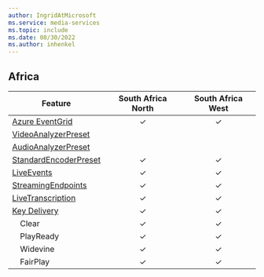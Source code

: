 ```yaml
---
author: IngridAtMicrosoft
ms.service: media-services
ms.topic: include
ms.date: 08/30/2022
ms.author: inhenkel
---
```


<!--Feature availability in region-->

## Africa

| Feature| South Africa North | South Africa West |
| ------ | :----------------: | :---------------: |
| [Azure EventGrid](../monitoring/reacting-to-media-services-events.md) |&#10003;|&#10003;|
| [VideoAnalyzerPreset](../analyze-video-audio-files-concept.md)        |<!--South Africa North -->|<!--South Africa West -->|
| [AudioAnalyzerPreset](../analyze-video-audio-files-concept.md)        |<!--South Africa North -->|<!--South Africa West -->|
| [StandardEncoderPreset](../encode-concept.md)                         |&#10003;|&#10003;|
| [LiveEvents](../stream-live-streaming-concept.md)                     |&#10003;|&#10003;|
| [StreamingEndpoints](../stream-streaming-endpoint-concept.md)         |&#10003;|&#10003;|
| [LiveTranscription](../live-event-live-transcription-how-to.md)       |&#10003;|&#10003;|
| [Key Delivery](../drm-content-protection-concept.md)                  |&#10003;|&#10003;|
| &emsp;Clear                                                          |&#10003;|&#10003;|&#10003;|&#10003;|&#10003;|&#10003;|&#10003;|&#10003;|&#10003;|
| &emsp;PlayReady                                                      |&#10003;|&#10003;|&#10003;|&#10003;|&#10003;|&#10003;|&#10003;|&#10003;|&#10003;|
| &emsp;Widevine                                                       |&#10003;|&#10003;|&#10003;|&#10003;|&#10003;|&#10003;|&#10003;|&#10003;|&#10003;|
| &emsp;FairPlay                                                       |&#10003;|&#10003;|&#10003;|&#10003;|&#10003;|&#10003;|&#10003;|&#10003;|&#10003;|
